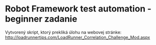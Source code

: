 # Robot Framework test automation - beginner zadanie
Vytvorený skript, ktorý prekliká úlohu na webovej stránke: http://loadrunnertips.com/LoadRunner_Correlation_Challenge_Mod.aspx 
